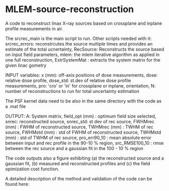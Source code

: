 # MLEM-source-reconstruction

A code to reconstruct linax X-ray sources based on crossplane and inplane profile measurements in air. 

The srcrec_main is the main script to run. Other scripts needed with it: 
srcrec_errors: reconstrcutes the source multiple times and provides an estimate of the total ucnertainty,
RecSource: Reconstructs the source based on input field parameters,
mlem: the mlem iterative algorithm as applied in one full reconstruction,
ExtrSystemMat : extracts the system matrix for the given linac gometry

INPUT variables: x (mm): off-axis positions of dose measurements, dose: relative dose profile,
dose_std: st.dev of relative dose profile measurements, pro: 'cro' or 'in' for crossplane or inplane,
orientation, N: number of reconstructions to run for total uncertainty estimation

The PSF kernel data need to be also in the same directory with the code as a .mat file

OUTPUT: A: System matrix, field_opt (mm) : optimum field size selected, 
snrec: reconstructed source, snrec_std: st dev of rec source,
FWHMrec (mm) : FWHM of reconstructed source, TWHMrec (mm) : TWHM of rec source, 
FWHMstd (mm) : std of FWHM of reconstructed source, TWHMstd (mm) : std of TWHM of rec source, 
pro_err90_10 : mean absolute error between input and rec profile in the 90-10 % region, 
src_RMSE100_10 : rmse between the rec source and a gaussian fit in the 100 - 10 % region

The code outputs also a figure exhibiting (a) the reconstructed source and a gaussian fit, 
(b) measured and reconstructed profiles and (c) the field opimization cost function. 

A detailed description of the method and validation of the code can be found here: 


